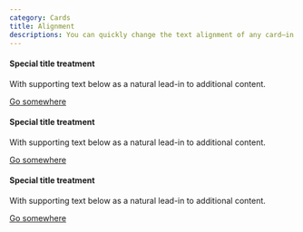 ```yaml
---
category: Cards
title: Alignment
descriptions: You can quickly change the text alignment of any card—in its entirety or specific parts—with with the text alignment
---
```

<div class="docs-example">
  <div class="card card-body mb-3">
    <h4 class="card-title">Special title treatment</h4>
    <p class="card-text">With supporting text below as a natural lead-in to additional content.</p>
    <a href="#" class="btn btn-primary">Go somewhere</a>
  </div>

  <div class="card card-body mb-3 text-center">
    <h4 class="card-title">Special title treatment</h4>
    <p class="card-text">With supporting text below as a natural lead-in to additional content.</p>
    <a href="#" class="btn btn-primary">Go somewhere</a>
  </div>

  <div class="card card-body mb-3 text-right">
    <h4 class="card-title">Special title treatment</h4>
    <p class="card-text">With supporting text below as a natural lead-in to additional content.</p>
    <a href="#" class="btn btn-primary">Go somewhere</a>
  </div>
</div>
